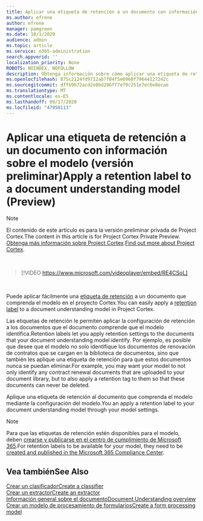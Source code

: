 ```yaml
---
title: Aplicar una etiqueta de retención a un documento con información sobre el modelo (versión preliminar)
ms.author: efrene
author: efrene
manager: pamgreen
ms.date: 10/1/2020
audience: admin
ms.topic: article
ms.service: o365-administration
search.appverid: ''
localization_priority: None
ROBOTS: NOINDEX, NOFOLLOW
description: Obtenga información sobre cómo aplicar una etiqueta de retención a un documento que comprenda el modelo.
ms.openlocfilehash: 875c2124fd9712ab7f04f5e0960f79644127242c
ms.sourcegitcommit: dffb9b72acd2e0bd286ff7e79c251e7ec6e8ecae
ms.translationtype: MT
ms.contentlocale: es-ES
ms.lasthandoff: 09/17/2020
ms.locfileid: "47950113"
---
```

# <a name="apply-a-retention-label-to-a-document-understanding-model-preview"></a><span data-ttu-id="dba1d-103">Aplicar una etiqueta de retención a un documento con información sobre el modelo (versión preliminar)</span><span class="sxs-lookup"><span data-stu-id="dba1d-103">Apply a retention label to a document understanding model (Preview)</span></span>

> [!Note] 
> <span data-ttu-id="dba1d-104">El contenido de este artículo es para la versión preliminar privada de Project Cortex.</span><span class="sxs-lookup"><span data-stu-id="dba1d-104">The content in this article is for Project Cortex Private Preview.</span></span> <span data-ttu-id="dba1d-105">[Obtenga más información sobre Project Cortex](https://aka.ms/projectcortex).</span><span class="sxs-lookup"><span data-stu-id="dba1d-105">[Find out more about Project Cortex](https://aka.ms/projectcortex).</span></span>

</br>

> [!VIDEO https://www.microsoft.com/videoplayer/embed/RE4CSoL]

</br>

<span data-ttu-id="dba1d-106">Puede aplicar fácilmente una [etiqueta de retención](https://docs.microsoft.com/microsoft-365/compliance/retention?view=o365-worldwide#retention-labels) a un documento que comprenda el modelo en el proyecto Cortex.</span><span class="sxs-lookup"><span data-stu-id="dba1d-106">You can easily apply a [retention label](https://docs.microsoft.com/microsoft-365/compliance/retention?view=o365-worldwide#retention-labels) to a document understanding model in Project Cortex.</span></span>

<span data-ttu-id="dba1d-107">Las etiquetas de retención le permiten aplicar la configuración de retención a los documentos que el documento comprende que el modelo identifica.</span><span class="sxs-lookup"><span data-stu-id="dba1d-107">Retention labels let you apply retention settings to the documents that your document understanding model identify.</span></span>  <span data-ttu-id="dba1d-108">Por ejemplo, es posible que desee que el modelo no solo identifique los documentos de renovación de contratos que se cargan en la biblioteca de documentos, sino que también les aplique una etiqueta de retención para que estos documentos nunca se puedan eliminar.</span><span class="sxs-lookup"><span data-stu-id="dba1d-108">For example, you may want your model to not only identify any contract renewal documents that are uploaded to your document library, but to also apply a retention tag to them so that these documents can never be deleted.</span></span>

<span data-ttu-id="dba1d-109">Aplique una etiqueta de retención al documento que comprenda el modelo mediante la configuración del modelo.</span><span class="sxs-lookup"><span data-stu-id="dba1d-109">You an apply a retention label to your document understanding model through your model settings.</span></span> 

> [!Note]
> <span data-ttu-id="dba1d-110">Para que las etiquetas de retención estén disponibles para el modelo, deben [crearse y publicarse en el centro de cumplimiento de Microsoft 365](https://docs.microsoft.com/microsoft-365/compliance/create-apply-retention-labels?view=o365-worldwide#how-to-create-and-publish-retention-labels).</span><span class="sxs-lookup"><span data-stu-id="dba1d-110">For retention labels to be available for your model, they need to be [created and published in the Microsoft 365 Compliance Center](https://docs.microsoft.com/microsoft-365/compliance/create-apply-retention-labels?view=o365-worldwide#how-to-create-and-publish-retention-labels).</span></span>








## <a name="see-also"></a><span data-ttu-id="dba1d-111">Vea también</span><span class="sxs-lookup"><span data-stu-id="dba1d-111">See Also</span></span>
[<span data-ttu-id="dba1d-112">Crear un clasificador</span><span class="sxs-lookup"><span data-stu-id="dba1d-112">Create a classifier</span></span>](create-a-classifier.md)</br>
[<span data-ttu-id="dba1d-113">Crear un extractor</span><span class="sxs-lookup"><span data-stu-id="dba1d-113">Create an extractor</span></span>](create-an-extractor.md)</br>
[<span data-ttu-id="dba1d-114">Información general sobre el documento</span><span class="sxs-lookup"><span data-stu-id="dba1d-114">Document Understanding overview</span></span>](document-understanding-overview.md)</br>
[<span data-ttu-id="dba1d-115">Crear un modelo de procesamiento de formularios</span><span class="sxs-lookup"><span data-stu-id="dba1d-115">Create a form processing model</span></span>](create-a-form-processing-model.md)  




